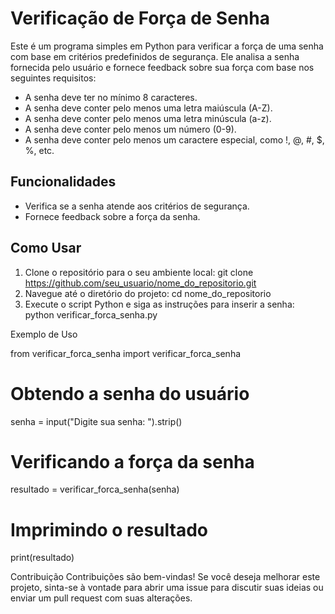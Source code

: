 # Verificação de Força de Senha

Este é um programa simples em Python para verificar a força de uma senha com base em critérios predefinidos de segurança. Ele analisa a senha fornecida pelo usuário e fornece feedback sobre sua força com base nos seguintes requisitos:

- A senha deve ter no mínimo 8 caracteres.
- A senha deve conter pelo menos uma letra maiúscula (A-Z).
- A senha deve conter pelo menos uma letra minúscula (a-z).
- A senha deve conter pelo menos um número (0-9).
- A senha deve conter pelo menos um caractere especial, como !, @, #, $, %, etc.

## Funcionalidades

- Verifica se a senha atende aos critérios de segurança.
- Fornece feedback sobre a força da senha.

## Como Usar

1. Clone o repositório para o seu ambiente local:
   git clone https://github.com/seu_usuario/nome_do_repositorio.git
2. Navegue até o diretório do projeto:
   cd nome_do_repositorio
3. Execute o script Python e siga as instruções para inserir a senha:
   python verificar_forca_senha.py

Exemplo de Uso

from verificar_forca_senha import verificar_forca_senha

# Obtendo a senha do usuário
senha = input("Digite sua senha: ").strip()

# Verificando a força da senha
resultado = verificar_forca_senha(senha)

# Imprimindo o resultado
print(resultado)
   
Contribuição
Contribuições são bem-vindas! Se você deseja melhorar este projeto, sinta-se à vontade para abrir uma issue para discutir suas ideias ou enviar um pull request com suas alterações.
